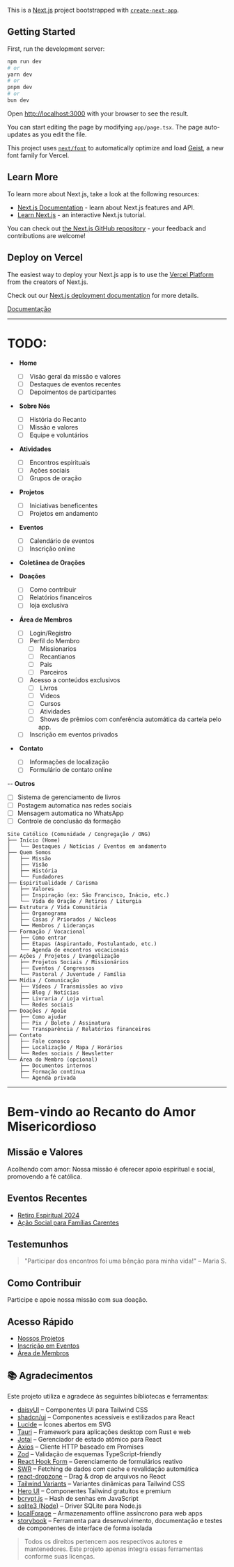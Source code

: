 This is a [Next.js](https://nextjs.org) project bootstrapped with [`create-next-app`](https://nextjs.org/docs/app/api-reference/cli/create-next-app).

## Getting Started

First, run the development server:

```bash
npm run dev
# or
yarn dev
# or
pnpm dev
# or
bun dev
```

Open [http://localhost:3000](http://localhost:3000) with your browser to see the result.

You can start editing the page by modifying `app/page.tsx`. The page auto-updates as you edit the file.

This project uses [`next/font`](https://nextjs.org/docs/app/building-your-application/optimizing/fonts) to automatically optimize and load [Geist](https://vercel.com/font), a new font family for Vercel.

## Learn More

To learn more about Next.js, take a look at the following resources:

- [Next.js Documentation](https://nextjs.org/docs) - learn about Next.js features and API.
- [Learn Next.js](https://nextjs.org/learn) - an interactive Next.js tutorial.

You can check out [the Next.js GitHub repository](https://github.com/vercel/next.js) - your feedback and contributions are welcome!

## Deploy on Vercel

The easiest way to deploy your Next.js app is to use the [Vercel Platform](https://vercel.com/new?utm_medium=default-template&filter=next.js&utm_source=create-next-app&utm_campaign=create-next-app-readme) from the creators of Next.js.

Check out our [Next.js deployment documentation](https://nextjs.org/docs/app/building-your-application/deploying) for more details.

[Documentação](doc/README.md)

---

# TODO:

-  **Home**
  
  - [ ]  Visão geral da missão e valores
  - [ ]  Destaques de eventos recentes
  - [ ]  Depoimentos de participantes
-  **Sobre Nós**
  
  - [ ]  História do Recanto
  - [ ]  Missão e valores
  - [ ]  Equipe e voluntários
-  **Atividades**
  
  - [ ]  Encontros espirituais
  - [ ]  Ações sociais
  - [ ]  Grupos de oração
-  **Projetos**
  
  - [ ]  Iniciativas beneficentes
  - [ ]  Projetos em andamento
-  **Eventos**
  
  - [ ]  Calendário de eventos
  - [ ]  Inscrição online
-  **Coletânea de Orações**
  
-  **Doações**
  
  - [ ]  Como contribuir
  - [ ]  Relatórios financeiros
  - [ ]  loja exclusiva
-  **Área de Membros**
  
  - [ ]  Login/Registro
  - [ ]  Perfil do Membro
    - [ ]  Missionarios
    - [ ]  Recantianos
    - [ ]  Pais
    - [ ]  Parceiros
  - [ ]  Acesso a conteúdos exclusivos
    - [ ]  Livros
    - [ ]  Videos
    - [ ]  Cursos
    - [ ]  Atividades
    - [ ]  Shows de prêmios com conferência automática da cartela pelo app.
  - [ ]  Inscrição em eventos privados
-  **Contato**
  
  - [ ]  Informações de localização
  - [ ]  Formulário de contato online

-- **Outros**
  - [ ] Sistema de gerenciamento de livros
  - [ ] Postagem automatica nas redes sociais
  - [ ] Mensagem automatica no WhatsApp
  - [ ] Controle de conclusão da formação
```
Site Católico (Comunidade / Congregação / ONG)
├── Início (Home)
│   └── Destaques / Notícias / Eventos em andamento
├── Quem Somos
│   ├── Missão
│   ├── Visão
│   ├── História
│   └── Fundadores
├── Espiritualidade / Carisma
│   ├── Valores
│   ├── Inspiração (ex: São Francisco, Inácio, etc.)
│   └── Vida de Oração / Retiros / Liturgia
├── Estrutura / Vida Comunitária
│   ├── Organograma
│   ├── Casas / Priorados / Núcleos
│   └── Membros / Lideranças
├── Formação / Vocacional
│   ├── Como entrar
│   ├── Etapas (Aspirantado, Postulantado, etc.)
│   └── Agenda de encontros vocacionais
├── Ações / Projetos / Evangelização
│   ├── Projetos Sociais / Missionários
│   ├── Eventos / Congressos
│   └── Pastoral / Juventude / Família
├── Mídia / Comunicação
│   ├── Vídeos / Transmissões ao vivo
│   ├── Blog / Notícias
│   ├── Livraria / Loja virtual
│   └── Redes sociais
├── Doações / Apoie
│   ├── Como ajudar
│   ├── Pix / Boleto / Assinatura
│   └── Transparência / Relatórios financeiros
├── Contato
│   ├── Fale conosco
│   ├── Localização / Mapa / Horários
│   └── Redes sociais / Newsletter
└── Área do Membro (opcional)
    ├── Documentos internos
    ├── Formação contínua
    └── Agenda privada
```

---

# Bem-vindo ao Recanto do Amor Misericordioso

## Missão e Valores

Acolhendo com amor: Nossa missão é oferecer apoio espiritual e social, promovendo a fé católica.

## Eventos Recentes

- [Retiro Espiritual 2024](https://github.com/WillianQuintino/recanto-app/blob/main)
- [Ação Social para Famílias Carentes](https://github.com/WillianQuintino/recanto-app/blob/main)

## Testemunhos

> "Participar dos encontros foi uma bênção para minha vida!" – Maria S.

## Como Contribuir

Participe e apoie nossa missão com sua doação.

## Acesso Rápido

- [Nossos Projetos](https://github.com/WillianQuintino/recanto-app/blob/main)
- [Inscrição em Eventos](https://github.com/WillianQuintino/recanto-app/blob/main)
- [Área de Membros](https://github.com/WillianQuintino/recanto-app/blob/main)

## 📚 Agradecimentos

Este projeto utiliza e agradece às seguintes bibliotecas e ferramentas:

- [daisyUI](https://daisyui.com) – Componentes UI para Tailwind CSS
- [shadcn/ui](https://ui.shadcn.com) – Componentes acessíveis e estilizados para React
- [Lucide](https://lucide.dev) – Ícones abertos em SVG
- [Tauri](https://v2.tauri.app) – Framework para aplicações desktop com Rust e web
- [Jotai](https://jotai.org) – Gerenciador de estado atômico para React
- [Axios](https://axios-http.com) – Cliente HTTP baseado em Promises
- [Zod](https://zod.dev) – Validação de esquemas TypeScript-friendly
- [React Hook Form](https://www.react-hook-form.com) – Gerenciamento de formulários reativo
- [SWR](https://swr.vercel.app/pt-BR) – Fetching de dados com cache e revalidação automática
- [react-dropzone](https://react-dropzone.js.org) – Drag & drop de arquivos no React
- [Tailwind Variants](https://www.tailwind-variants.org) – Variantes dinâmicas para Tailwind CSS
- [Hero UI](https://www.heroui.com) – Componentes Tailwind gratuitos e premium
- [bcrypt.js](https://github.com/dcodeIO/bcrypt.js) – Hash de senhas em JavaScript
- [sqlite3 (Node)](https://www.npmjs.com/package/sqlite3) – Driver SQLite para Node.js
- [localForage](https://localforage.github.io/localForage/) – Armazenamento offline assíncrono para web apps
- [storybook](https://storybook.js.org) – Ferramenta para desenvolvimento, documentação e testes de componentes de interface de forma isolada

> Todos os direitos pertencem aos respectivos autores e mantenedores. Este projeto apenas integra essas ferramentas conforme suas licenças.
